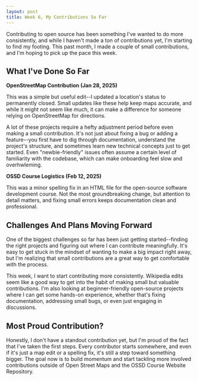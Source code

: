 ```yaml
---
layout: post
title: Week 6, My Contributions So Far
---
```


Contributing to open source has been something I've wanted to do more consistently, and while I haven't made a ton of contributions yet, I'm starting to find my footing. This past month, I made a couple of small contributions, and I'm hoping to pick up the pace this week.

<!--more-->

## What I've Done So Far

**OpenStreetMap Contribution (Jan 28, 2025)**

This was a simple but useful edit--I updated a location's status to permanently closed. Small updates like these help keep maps accurate, and while it might not seem like much, it can make a difference for someone relying on OpenStreetMap for directions.

A lot of these projects require a hefty adjustment period before even making a small contribution. It's not just about fixing a bug or adding a feature--you first have to dig through documentation, understand the project's structure, and sometimes learn new technical concepts just to get started. Even "newbie-friendly" issues often assume a certain level of familiarity with the codebase, which can make onboarding feel slow and overhwleming.

**OSSD Course Logistics (Feb 12, 2025)**

This was a minor spelling fix in an HTML file for the open-source software development course. Not the most groundbreaking change, but attention to detail matters, and fixing small errors keeps documentation clean and professional.

## Challenges And Plans Moving Forward

One of the biggest challenges so far has been just getting started--finding the right projects and figuring out where I can contribute meaningfully. It's easy to get stuck in the mindset of wanting to make a big impact right away, but I'm realizing that small contributions are a great way to get comfortable with the process.

This week, I want to start contributing more consistently. Wikipedia edits seem like a good way to get into the habit of making small but valuable contributions. I'm also looking at beginner-friendly open-source projects where I can get some hands-on experience, whether that's fixing documentation, addressing small bugs, or even just engaging in discussions.

## Most Proud Contribution?

Honestly, I don't have a standout contribution yet, but I'm proud of the fact that I've taken the first steps. Every contributor starts somewhere, and even if it's just a map edit or a spelling fix, it's still a step toward something bigger. The goal now is to build momentum and start tackling more involved contributions outside of Open Street Maps and the OSSD Course Website Repository.


